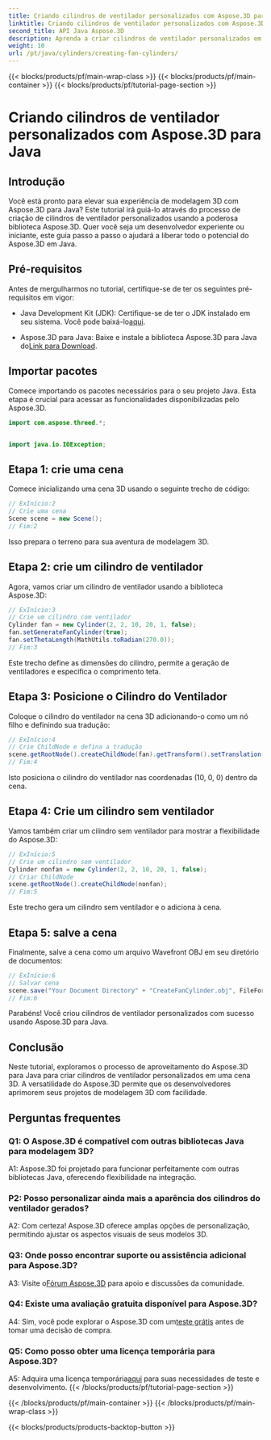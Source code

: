 ```yaml
---
title: Criando cilindros de ventilador personalizados com Aspose.3D para Java
linktitle: Criando cilindros de ventilador personalizados com Aspose.3D para Java
second_title: API Java Aspose.3D
description: Aprenda a criar cilindros de ventilador personalizados em Java com Aspose.3D. Eleve seu jogo de modelagem 3D sem esforço.
weight: 10
url: /pt/java/cylinders/creating-fan-cylinders/
---
```


{{< blocks/products/pf/main-wrap-class >}}
{{< blocks/products/pf/main-container >}}
{{< blocks/products/pf/tutorial-page-section >}}

# Criando cilindros de ventilador personalizados com Aspose.3D para Java

## Introdução

Você está pronto para elevar sua experiência de modelagem 3D com Aspose.3D para Java? Este tutorial irá guiá-lo através do processo de criação de cilindros de ventilador personalizados usando a poderosa biblioteca Aspose.3D. Quer você seja um desenvolvedor experiente ou iniciante, este guia passo a passo o ajudará a liberar todo o potencial do Aspose.3D em Java.

## Pré-requisitos

Antes de mergulharmos no tutorial, certifique-se de ter os seguintes pré-requisitos em vigor:

- Java Development Kit (JDK): Certifique-se de ter o JDK instalado em seu sistema. Você pode baixá-lo[aqui](https://www.oracle.com/java/technologies/javase-downloads.html).

-  Aspose.3D para Java: Baixe e instale a biblioteca Aspose.3D para Java do[Link para Download](https://releases.aspose.com/3d/java/).

## Importar pacotes

Comece importando os pacotes necessários para o seu projeto Java. Esta etapa é crucial para acessar as funcionalidades disponibilizadas pelo Aspose.3D.

```java
import com.aspose.threed.*;


import java.io.IOException;
```

## Etapa 1: crie uma cena

Comece inicializando uma cena 3D usando o seguinte trecho de código:

```java
// ExInício:2
// Crie uma cena
Scene scene = new Scene();
// Fim:2
```

Isso prepara o terreno para sua aventura de modelagem 3D.

## Etapa 2: crie um cilindro de ventilador

Agora, vamos criar um cilindro de ventilador usando a biblioteca Aspose.3D:

```java
// ExInício:3
// Crie um cilindro com ventilador
Cylinder fan = new Cylinder(2, 2, 10, 20, 1, false);
fan.setGenerateFanCylinder(true);
fan.setThetaLength(MathUtils.toRadian(270.0));
// Fim:3
```

Este trecho define as dimensões do cilindro, permite a geração de ventiladores e especifica o comprimento teta.

## Etapa 3: Posicione o Cilindro do Ventilador

Coloque o cilindro do ventilador na cena 3D adicionando-o como um nó filho e definindo sua tradução:

```java
// ExInício:4
// Crie ChildNode e defina a tradução
scene.getRootNode().createChildNode(fan).getTransform().setTranslation(10, 0, 0);
// Fim:4
```

Isto posiciona o cilindro do ventilador nas coordenadas (10, 0, 0) dentro da cena.

## Etapa 4: Crie um cilindro sem ventilador

Vamos também criar um cilindro sem ventilador para mostrar a flexibilidade do Aspose.3D:

```java
// ExInício:5
// Crie um cilindro sem ventilador
Cylinder nonfan = new Cylinder(2, 2, 10, 20, 1, false);
// Criar ChildNode
scene.getRootNode().createChildNode(nonfan);
// Fim:5
```

Este trecho gera um cilindro sem ventilador e o adiciona à cena.

## Etapa 5: salve a cena

Finalmente, salve a cena como um arquivo Wavefront OBJ em seu diretório de documentos:

```java
// ExInício:6
// Salvar cena
scene.save("Your Document Directory" + "CreateFanCylinder.obj", FileFormat.WAVEFRONTOBJ);
// Fim:6
```

Parabéns! Você criou cilindros de ventilador personalizados com sucesso usando Aspose.3D para Java.

## Conclusão

Neste tutorial, exploramos o processo de aproveitamento do Aspose.3D para Java para criar cilindros de ventilador personalizados em uma cena 3D. A versatilidade do Aspose.3D permite que os desenvolvedores aprimorem seus projetos de modelagem 3D com facilidade.

## Perguntas frequentes

### Q1: O Aspose.3D é compatível com outras bibliotecas Java para modelagem 3D?

A1: Aspose.3D foi projetado para funcionar perfeitamente com outras bibliotecas Java, oferecendo flexibilidade na integração.

### P2: Posso personalizar ainda mais a aparência dos cilindros do ventilador gerados?

A2: Com certeza! Aspose.3D oferece amplas opções de personalização, permitindo ajustar os aspectos visuais de seus modelos 3D.

### Q3: Onde posso encontrar suporte ou assistência adicional para Aspose.3D?

 A3: Visite o[Fórum Aspose.3D](https://forum.aspose.com/c/3d/18) para apoio e discussões da comunidade.

### Q4: Existe uma avaliação gratuita disponível para Aspose.3D?

 A4: Sim, você pode explorar o Aspose.3D com um[teste grátis](https://releases.aspose.com/) antes de tomar uma decisão de compra.

### Q5: Como posso obter uma licença temporária para Aspose.3D?

 A5: Adquira uma licença temporária[aqui](https://purchase.aspose.com/temporary-license/) para suas necessidades de teste e desenvolvimento.
{{< /blocks/products/pf/tutorial-page-section >}}

{{< /blocks/products/pf/main-container >}}
{{< /blocks/products/pf/main-wrap-class >}}

{{< blocks/products/products-backtop-button >}}
